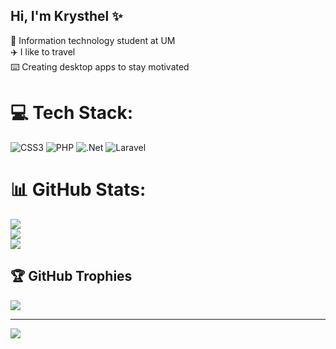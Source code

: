 ## Hi, I'm Krysthel ✨

🧠 Information technology student at UM<br/>
✈️ I like to travel<br/>
⌨️ Creating desktop apps to stay motivated<br/>


# 💻 Tech Stack:
![CSS3](https://img.shields.io/badge/css3-%231572B6.svg?style=for-the-badge&logo=css3&logoColor=white) ![PHP](https://img.shields.io/badge/php-%23777BB4.svg?style=for-the-badge&logo=php&logoColor=white) ![.Net](https://img.shields.io/badge/.NET-5C2D91?style=for-the-badge&logo=.net&logoColor=white) ![Laravel](https://img.shields.io/badge/laravel-%23FF2D20.svg?style=for-the-badge&logo=laravel&logoColor=white)
# 📊 GitHub Stats:
![](https://github-readme-stats.vercel.app/api?username=Krysthel17&theme=dark&hide_border=false&include_all_commits=false&count_private=false)<br/>
![](https://nirzak-streak-stats.vercel.app/?user=Krysthel17&theme=dark&hide_border=false)<br/>
![](https://github-readme-stats.vercel.app/api/top-langs/?username=Krysthel17&theme=dark&hide_border=false&include_all_commits=false&count_private=false&layout=compact)

## 🏆 GitHub Trophies
![](https://github-profile-trophy.vercel.app/?username=Krysthel17&theme=transparent&no-frame=false&no-bg=true&margin-w=4)

---
[![](https://visitcount.itsvg.in/api?id=Krysthel17&icon=0&color=11)](https://visitcount.itsvg.in)

<!-- Proudly created with GPRM ( https://gprm.itsvg.in ) -->
